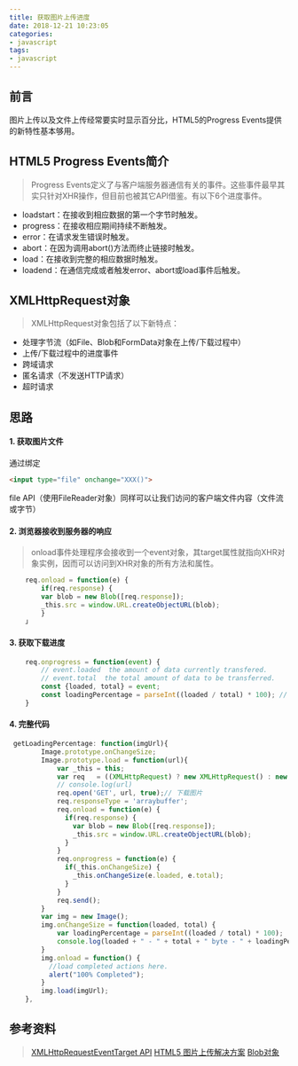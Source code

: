 ```yaml
---
title: 获取图片上传进度
date: 2018-12-21 10:23:05
categories: 
- javascript
tags: 
- javascript
---
```

## 前言
图片上传以及文件上传经常要实时显示百分比，HTML5的Progress Events提供的新特性基本够用。

## HTML5 Progress Events简介

>Progress Events定义了与客户端服务器通信有关的事件。这些事件最早其实只针对XHR操作，但目前也被其它API借鉴。有以下6个进度事件。

   - loadstart：在接收到相应数据的第一个字节时触发。
   - progress：在接收相应期间持续不断触发。
   - error：在请求发生错误时触发。
   - abort：在因为调用abort()方法而终止链接时触发。
   - load：在接收到完整的相应数据时触发。
   - loadend：在通信完成或者触发error、abort或load事件后触发。

## XMLHttpRequest对象
>XMLHttpRequest对象包括了以下新特点：

   - 处理字节流（如File、Blob和FormData对象在上传/下载过程中）
   - 上传/下载过程中的进度事件
   - 跨域请求
   - 匿名请求（不发送HTTP请求）
   - 超时请求


## 思路
#### 1. 获取图片文件
通过绑定

```html
<input type="file" onchange="XXX()"> 
```
file API（使用FileReader对象）同样可以让我们访问的客户端文件内容（文件流或字节）

#### 2. 浏览器接收到服务器的响应
>onload事件处理程序会接收到一个event对象，其target属性就指向XHR对象实例，因而可以访问到XHR对象的所有方法和属性。

```javascript
    req.onload = function(e) {
        if(req.response) {
        var blob = new Blob([req.response]);
        _this.src = window.URL.createObjectURL(blob);
        }
    」
```
#### 3. 获取下载进度

```javascript
    req.onprogress = function(event) {
        // event.loaded  the amount of data currently transfered.
        // event.total  the total amount of data to be transferred.
        const {loaded, total} = event;
        const loadingPercentage = parseInt((loaded / total) * 100); // 计算出的百分比
    }

```



#### 4. 完整代码
```javascript 
 getLoadingPercentage: function(imgUrl){
        Image.prototype.onChangeSize;
        Image.prototype.load = function(url){
            var _this = this;
            var req   = ((XMLHttpRequest) ? new XMLHttpRequest() : new ActiveXObject("Microsoft.XMLHTTP"));
            // console.log(url)
            req.open('GET', url, true);// 下载图片
            req.responseType = 'arraybuffer';
            req.onload = function(e) {
              if(req.response) {
                var blob = new Blob([req.response]);
                _this.src = window.URL.createObjectURL(blob);
              }
            }
            req.onprogress = function(e) {
              if(_this.onChangeSize) {
                _this.onChangeSize(e.loaded, e.total);
              }
            }
            req.send();
        }
        var img = new Image();
        img.onChangeSize = function(loaded, total) {
            var loadingPercentage = parseInt((loaded / total) * 100);
            console.log(loaded + " - " + total + " byte - " + loadingPercentage );
        }
        img.onload = function() {
          //load completed actions here.
          alert("100% Completed");
        }
        img.load(imgUrl);
    },
```

## 参考资料
> [XMLHttpRequestEventTarget API](https://developer.mozilla.org/en-US/docs/Web/API/XMLHttpRequestEventTarget/onprogress)
> [HTML5 图片上传解决方案](https://blog.hhking.cn/2018/11/29/html5-img-upload/)
> [Blob对象](https://juejin.im/entry/5937c98eac502e0068cf31ae)